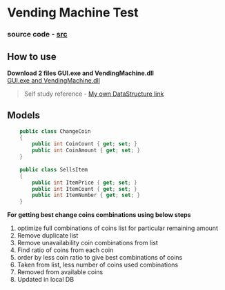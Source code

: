 # Vending Machine Test
### source code - [src](https://github.com/PradeeDevananth/CoinProblem/tree/master/VendingMachineTest)
## How to use  
__Download 2 files GUI.exe and VendingMachine.dll__  
[GUI.exe and VendingMachine.dll](https://github.com/PradeeDevananth/CoinProblem/tree/master/VendingMachineTest/GUI/bin/Debug)  

> Self study reference - [My own DataStructure link](https://github.com/DoYourDuty/DataStructure)

## Models
```csharp
    public class ChangeCoin
    {
        public int CoinCount { get; set; }
        public int CoinAmount { get; set; }
    }
    
    public class SellsItem
    {
        public int ItemPrice { get; set; }
        public int ItemCount { get; set; }
        public int ItemNumber { get; set; }
    }

```

__For getting best change coins combinations using below steps__  
1. optimize full combinations of coins list for particular remaining amount
2. Remove duplicate list
3. Remove unavailability coin combinations from list
4. Find ratio of coins from each coin
5. order by less coin ratio to give best combinations of coins
6. Taken from list, less number of coins used combinations
7. Removed from available coins
8. Updated in local DB
